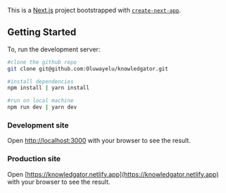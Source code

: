 This is a [Next.js](https://nextjs.org/) project bootstrapped with [`create-next-app`](https://github.com/vercel/next.js/tree/canary/packages/create-next-app).

## Getting Started

To, run the development server:

```bash
#clone the github repo
git clone git@github.com:Oluwayelu/knowledgator.git

#install dependencies
npm install | yarn install

#run on local machine
npm run dev | yarn dev
```

### Development site

Open [http://localhost:3000](http://localhost:3000) with your browser to see the result.

### Production site

Open [https://knowledgator.netlify.app](https://knowledgator.netlify.app) with your browser to see the result.
